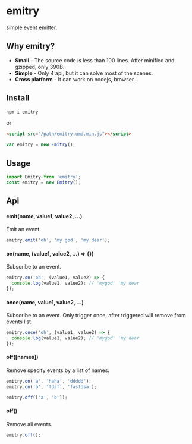 # emitry
simple event emitter.

## Why emitry?

* **Small** - The source code is less than 100 lines. After minified and gzipped, only 390B.
* **Simple** - Only 4 api, but it can solve most of the scenes.
* **Cross platform** - It can work on nodejs, browser...

## Install

```bash
npm i emitry
```

or

```html
<script src="/path/emitry.umd.min.js"></script>
```

```javascript
var emitry = new Emitry();
```

## Usage

```javascript
import Emitry from 'emitry';
const emitry = new Emitry();
```

## Api

#### emit(name, value1, value2, ...)

Emit an event.

```javascript
emitry.emit('oh', 'my god', 'my dear');
```

#### on(name, (value1, value2, ...) => {})

Subscribe to an event.

```javascript
emitry.on('oh', (value1, value2) => {
  console.log(value1, value2); // 'mygod' 'my dear
});
```

#### once(name, value1, value2, ...)

Subscribe to an event. Only trigger once, after triggered will remove from events list.

```javascript
emitry.once('oh', (value1, value2) => {
  console.log(value1, value2); // 'mygod' 'my dear
});
```

#### off([names])

Remove specify events by a list of names.

```javascript
emitry.on('a', 'haha', 'ddddd');
emitry.on('b', 'fdsf', 'fasfdsa');

emitry.off(['a', 'b']);
```

#### off()

Remove all events.

```javascript
emitry.off();
```
